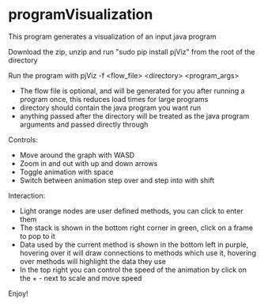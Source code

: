 # programVisualization

This program generates a visualization of an input java program

Download the zip, unzip and run "sudo pip install pjViz" from the root of the directory

Run the program with pjViz -f \<flow_file> \<directory> \<program_args>
  * The flow file is optional, and will be generated for you after running a program once, this reduces load times for large programs
  * directory should contain the java program you want run
  * anything passed after the directory will be treated as the java program arguments and passed directly through

Controls:
  * Move around the graph with WASD
  * Zoom in and out with up and down arrows
  * Toggle animation with space
  * Switch between animation step over and step into with shift
  
Interaction:
  * Light orange nodes are user defined methods, you can click to enter them
  * The stack is shown in the bottom right corner in green, click on a frame to pop to it
  * Data used by the current method is shown in the bottom left in purple, hovering over it will draw connections to methods which use it, hovering over methods will highlight the data they use
  * In the top right you can control the speed of the animation by click on the + - next to scale and move speed
  
Enjoy!
